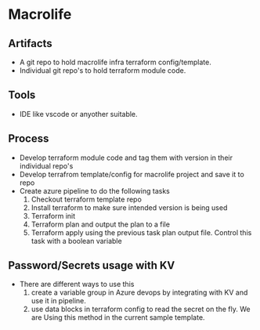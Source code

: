 # Macrolife

## Artifacts
* A git repo to hold macrolife infra terraform config/template.
* Individual git repo's to hold terraform module code.

## Tools
* IDE like vscode or anyother suitable.

## Process
* Develop terraform module code and tag them with version in their individual repo's
* Develop terrafrom template/config for macrolife project and save it to repo
* Create azure pipeline to do the following tasks
    1. Checkout terraform template repo
    2. Install terraform to make sure intended version is being used
    3. Terraform init
    4. Terraform plan and output the plan to a file
    5. Terraform apply using the previous task plan output file. Control this task with a boolean variable


## Password/Secrets usage with KV
* There are different ways to use this
    1. create a variable group in Azure devops by integrating with KV and use it in pipeline.
    2. use data blocks in terraform config to read the secret on the fly. We are Using this method in the current sample template.
